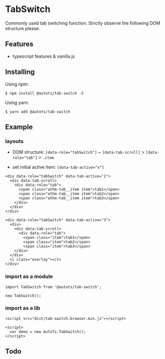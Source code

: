 # TabSwitch

Commonly used tab switching function. Strictly observe the following DOM structure please.

## Features

+ typescript features & vanilla js  

## Installing

Using npm:

```
$ npm install @autots/tab-switch -S
```

Using yarn:

```
$ yarn add @autots/tab-switch
```

## Example

### layouts

- DOM structure: `[data-role="tabSwitch"]` ~ `[data-tab-scroll]` > `[data-role="tab"]` > `.item`

- set initial active item: `[data-tab-active="x"]` 

```
<div data-role="tabSwitch" data-tab-active="1">
  <div data-tab-scroll>
    <div data-role="tab">
      <span class="athm-tab__item item">tab1</span>
      <span class="athm-tab__item item">tab2</span>
      <span class="athm-tab__item item">tab3</span>
    </div>
  </div>
</div>
```

```
<div data-role="tabSwitch" data-tab-active="3">
  <div>
    <div data-tab-scroll>
      <div data-role="tab">
        <span class="item">tab1</span>
        <span class="item">tab2</span>
        <span class="item">tab3</span>
    </div>
  </div>
  <i class="overlay"></i>
</div>
```

### import as a module

```
import TabSwitch from '@autots/tab-switch';

new TabSwitch();
```

### import as a lib

```
<script src="dist/tab-switch.browser.min.js"></script>

<script>
  var demo = new AutoTs.TabSwitch();
</script>
```

## Todo
